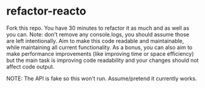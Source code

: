 # refactor-reacto

Fork this repo. You have 30 minutes to refactor it as much and as well as you can. Note: don't remove any console.logs, you should assume those are left intentionally. Aim to make this code readable and maintainable, while maintaining all current functionality. As a bonus, you can also aim to make performance improvements (like improving time or space efficiency) but the main task is improving code readability and your changes should not affect code output.

NOTE: The API is fake so this won't run. Assume/pretend it currently works.

